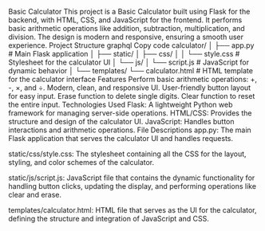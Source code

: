 Basic Calculator
This project is a Basic Calculator built using Flask for the backend, with HTML, CSS, and JavaScript for the frontend. It performs basic arithmetic operations like addition, subtraction, multiplication, and division. The design is modern and responsive, ensuring a smooth user experience.
Project Structure
graphql
Copy code
calculator/
│
├── app.py                # Main Flask application
│
├── static/
│   ├── css/
│   │   └── style.css      # Stylesheet for the calculator UI
│   └── js/
│       └── script.js      # JavaScript for dynamic behavior
│
└── templates/
    └── calculator.html    # HTML template for the calculator interface
Features
Perform basic arithmetic operations: +, -, ×, and ÷.
Modern, clean, and responsive UI.
User-friendly button layout for easy input.
Erase function to delete single digits.
Clear function to reset the entire input.
Technologies Used
Flask: A lightweight Python web framework for managing server-side operations.
HTML/CSS: Provides the structure and design of the calculator UI.
JavaScript: Handles button interactions and arithmetic operations.
File Descriptions
app.py: The main Flask application that serves the calculator UI and handles requests.

static/css/style.css: The stylesheet containing all the CSS for the layout, styling, and color schemes of the calculator.

static/js/script.js: JavaScript file that contains the dynamic functionality for handling button clicks, updating the display, and performing operations like clear and erase.

templates/calculator.html: HTML file that serves as the UI for the calculator, defining the structure and integration of JavaScript and CSS.


